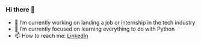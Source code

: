 ### Hi there 👋


- 🔭 I’m currently working on landing a job or internship in the tech industry
- 🌱 I’m currently focused on learning everything to do with Python
- 📫 How to reach me: [LinkedIn](https://www.linkedin.com/in/justinaawd)


<!--

- 👯 I’m looking to collaborate on ...
- 🤔 I’m looking for help with ...
- 💬 Ask me about ...

- 😄 Pronouns: ...
- ⚡ Fun fact: ...
-->
